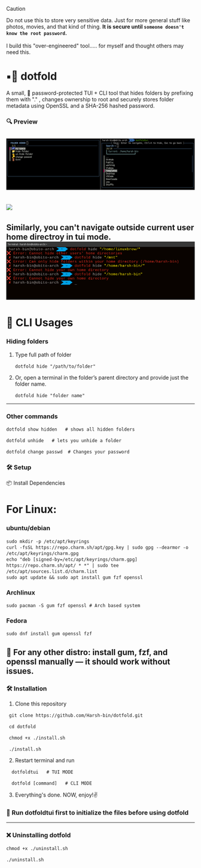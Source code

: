 > [!CAUTION]
> Do not use this to store very sensitive data. Just for more general stuff like photos, movies, and that kind of thing. **It is secure until `someone doesn't know the root password`.** <br> </br>
> I build this "over-engineered" tool..... for myself and thought others may need this.

# ▪️📂 dotfold
A small, 🔐 password-protected TUI + CLI tool that hides folders by prefixing them with "." , changes ownership to root and securely stores folder metadata using OpenSSL and a SHA-256 hashed password.
### 🔍 Preview
![](/preview/dotfold.png)
--
![](/preview/preview.gif)
--
Similarly, you can't navigate outside current user home directroy in tui mode.
![](/preview/pathcontrol.png)
--
# 🔵 CLI Usages
### Hiding folders
1. Type full path of folder
   ```
   dotfold hide "/path/to/folder"
   ```
2. Or, open a terminal in the folder’s parent directory and provide just the folder name.
   ```
   dotfold hide "folder name" 
   ```
 ----
### Other commands 
   ```
   dotfold show hidden   # shows all hidden folders 
   ```
   ```
   dotfold unhide   # lets you unhide a folder
   ```
   ```
   dotfold change passwd  # Changes your password
  ```

### 🛠️ **Setup**  
  📦 Install Dependencies
   # For Linux:
### ubuntu/debian
   ```
   sudo mkdir -p /etc/apt/keyrings
   curl -fsSL https://repo.charm.sh/apt/gpg.key | sudo gpg --dearmor -o /etc/apt/keyrings/charm.gpg
   echo "deb [signed-by=/etc/apt/keyrings/charm.gpg] https://repo.charm.sh/apt/ * *" | sudo tee /etc/apt/sources.list.d/charm.list
   sudo apt update && sudo apt install gum fzf openssl
   ```
### Archlinux
   ```
   sudo pacman -S gum fzf openssl # Arch based system
   ```
### Fedora
   ```
   sudo dnf install gum openssl fzf
   ```

   📢 For any other distro: install gum, fzf, and openssl manually — it should work without issues.
---
### 🛠️ Installation 
   1. Clone this repository
   ```
    git clone https://github.com/Harsh-bin/dotfold.git
   ```
   ```
    cd dotfold
   ```
   ```
    chmod +x ./install.sh
   ```
   ```
    ./install.sh
   ```
   2. Restart terminal and run
   ```
     dotfoldtui   # TUI MODE
   ```
   ```
     dotfold [command]   # CLI MODE
   ```
  3. Everything's done. NOW, enjoy!✌️
### 📢 Run dotfoldtui first to initialize the files before using dotfold
---
### ❌ Uninstalling dotfold
   ```
   chmod +x ./uninstall.sh
   ```
   ```
   ./uninstall.sh
   ```
